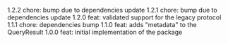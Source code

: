 1.2.2
chore: bump due to dependencies update
1.2.1
chore: bump due to dependencies update
1.2.0
feat: validated support for the legacy protocol
1.1.1
chore: dependencies bump
1.1.0
feat: adds "metadata" to the QueryResult
1.0.0
feat: initial implementation of the package
